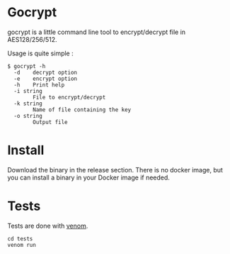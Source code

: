 # Gocrypt

gocrypt is a little command line tool to encrypt/decrypt file in AES128/256/512.

Usage is quite simple :

```
$ gocrypt -h
  -d    decrypt option
  -e    encrypt option
  -h    Print help
  -i string
        File to encrypt/decrypt
  -k string
        Name of file containing the key
  -o string
        Output file
```

# Install

Download the binary in the release section. There is no docker image, but you can install a binary in your Docker image if needed.

# Tests

Tests are done with [venom](https://github.com/ovh/venom).

```
cd tests
venom run
```